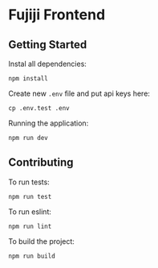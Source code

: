 # Fujiji Frontend

## Getting Started

Instal all dependencies:
```
npm install
```

Create new `.env` file and put api keys here:
```
cp .env.test .env
```

Running the application:
```
npm run dev
```

## Contributing

To run tests:
```
npm run test
```

To run eslint:
```
npm run lint
```

To build the project:
```
npm run build
```